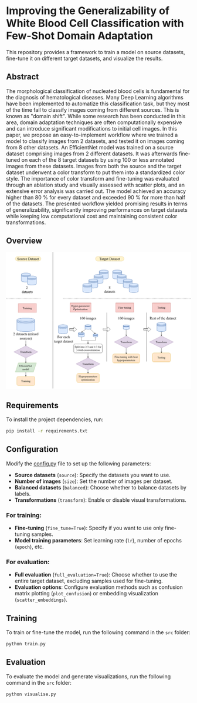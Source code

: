 # Improving the Generalizability of White Blood Cell Classification with Few-Shot Domain Adaptation

This repository provides a framework to train a model on source datasets, fine-tune it on different target datasets, and visualize the results.

## Abstract


The morphological classification of nucleated blood cells is fundamental for the diagnosis of hematological diseases. Many Deep Learning algorithms have been implemented to automatize this classification task, but they most of the time fail to classify images coming from different sources. This is known as "domain shift". While some research has been conducted in this area, domain adaptation techniques are often computationally expensive and can introduce significant modifications to initial cell images. In this paper, we propose an easy-to-implement workflow where we trained a model to classify images from 2 datasets, and tested it on images coming from 8 other datasets. An EfficientNet model was trained on a source dataset comprising images from 2 different datasets. It was afterwards fine-tuned on each of the 8 target datasets by using 100 or less annotated images from these datasets. Images from both the source and the target dataset underwent a color transform to put them into a standardized color style. The importance of color transform and fine-tuning was evaluated through an ablation study and visually assessed with scatter plots, and an extensive error analysis was carried out. The model achieved an accuracy higher than 80 % for every dataset and exceeded 90 % for more than half of the datasets. The presented workflow yielded promising results in terms of generalizability, significantly improving performances on target datasets while keeping low computational cost and maintaining consistent color transformations.

## Overview

![alt text](workflow.drawio.png "Overview of the general workflow. Firstly, the model was trained on 2 source datasets. Secondly, for each target dataset it was fine-tuned on 100 or less images and tested on the remaining images. All images underwent visual transform.")

## Requirements

To install the project dependencies, run:

```bash
pip install -r requirements.txt
```


## Configuration

Modify the [config.py](src/config.py) file to set up the following parameters:

- **Source datasets** (`source`): Specify the datasets you want to use.
- **Number of images** (`size`): Set the number of images per dataset.
- **Balanced datasets** (`balanced`): Choose whether to balance datasets by labels.
- **Transformations** (`transform`): Enable or disable visual transformations.

### For training:
- **Fine-tuning** (`fine_tune=True`): Specify if you want to use only fine-tuning samples.
- **Model training parameters**: Set learning rate (`lr`), number of epochs (`epoch`), etc.

### For evaluation:
- **Full evaluation** (`full_evaluation=True`): Choose whether to use the entire target dataset, excluding samples used for fine-tuning.
- **Evaluation options**: Configure evaluation methods such as confusion matrix plotting (`plot_confusion`) or embedding visualization (`scatter_embeddings`).

## Training

To train or fine-tune the model, run the following command in the `src` folder:

```bash
python train.py
```

## Evaluation
To evaluate the model and generate visualizations, run the following command in the `src` folder:


```bash
python visualise.py
```